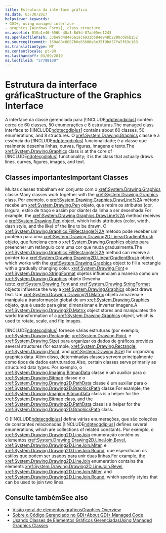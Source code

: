 ```yaml
---
title: Estrutura da interface gráfica
ms.date: 03/30/2017
helpviewer_keywords:
- GDI+, using managed interface
- graphics [Windows Forms], class structure
ms.assetid: 010a1e46-656b-40a1-8d5d-87aa05ee1243
ms.openlocfilehash: 33be9d4d4e5a1aca933bb84e948b2200cd96b152
ms.sourcegitcommit: 160a88c8087b0e63606e6e35f9bd57fa5f69c168
ms.translationtype: MT
ms.contentlocale: pt-BR
ms.lasthandoff: 03/09/2019
ms.locfileid: "57708100"
---
```

# <a name="structure-of-the-graphics-interface"></a><span data-ttu-id="e9087-102">Estrutura da interface gráfica</span><span class="sxs-lookup"><span data-stu-id="e9087-102">Structure of the Graphics Interface</span></span>
<span data-ttu-id="e9087-103">A interface da classe gerenciada para [!INCLUDE[ndptecgdiplus](../../../../includes/ndptecgdiplus-md.md)] contém cerca de 60 classes, 50 enumerações e 8 estruturas.</span><span class="sxs-lookup"><span data-stu-id="e9087-103">The managed class interface to [!INCLUDE[ndptecgdiplus](../../../../includes/ndptecgdiplus-md.md)] contains about 60 classes, 50 enumerations, and 8 structures.</span></span> <span data-ttu-id="e9087-104">O <xref:System.Drawing.Graphics> classe é a essência do [!INCLUDE[ndptecgdiplus](../../../../includes/ndptecgdiplus-md.md)] funcionalidade; é a classe que realmente desenha linhas, curvas, figuras, imagens e texto.</span><span class="sxs-lookup"><span data-stu-id="e9087-104">The <xref:System.Drawing.Graphics> class is at the core of [!INCLUDE[ndptecgdiplus](../../../../includes/ndptecgdiplus-md.md)] functionality; it is the class that actually draws lines, curves, figures, images, and text.</span></span>  
  
## <a name="important-classes"></a><span data-ttu-id="e9087-105">Classes importantes</span><span class="sxs-lookup"><span data-stu-id="e9087-105">Important Classes</span></span>  
 <span data-ttu-id="e9087-106">Muitas classes trabalham em conjunto com o <xref:System.Drawing.Graphics> classe.</span><span class="sxs-lookup"><span data-stu-id="e9087-106">Many classes work together with the <xref:System.Drawing.Graphics> class.</span></span> <span data-ttu-id="e9087-107">Por exemplo, o <xref:System.Drawing.Graphics.DrawLine%2A> método recebe um <xref:System.Drawing.Pen> objeto, que retém os atributos (cor, largura, estilo de traço e assim por diante) da linha a ser desenhada.</span><span class="sxs-lookup"><span data-stu-id="e9087-107">For example, the <xref:System.Drawing.Graphics.DrawLine%2A> method receives a <xref:System.Drawing.Pen> object, which holds attributes (color, width, dash style, and the like) of the line to be drawn.</span></span> <span data-ttu-id="e9087-108">O <xref:System.Drawing.Graphics.FillRectangle%2A> método pode receber um ponteiro para uma <xref:System.Drawing.Drawing2D.LinearGradientBrush> objeto, que funciona com o <xref:System.Drawing.Graphics> objeto para preencher um retângulo com uma cor que muda gradualmente.</span><span class="sxs-lookup"><span data-stu-id="e9087-108">The <xref:System.Drawing.Graphics.FillRectangle%2A> method can receive a pointer to a <xref:System.Drawing.Drawing2D.LinearGradientBrush> object, which works with the <xref:System.Drawing.Graphics> object to fill a rectangle with a gradually changing color.</span></span> <span data-ttu-id="e9087-109"><xref:System.Drawing.Font> e <xref:System.Drawing.StringFormat> objetos influenciam a maneira como um <xref:System.Drawing.Graphics> objeto Desenha texto.</span><span class="sxs-lookup"><span data-stu-id="e9087-109"><xref:System.Drawing.Font> and <xref:System.Drawing.StringFormat> objects influence the way a <xref:System.Drawing.Graphics> object draws text.</span></span> <span data-ttu-id="e9087-110">Um <xref:System.Drawing.Drawing2D.Matrix> objeto armazena e manipula a transformação global de um <xref:System.Drawing.Graphics> objeto, que é usado para girar, dimensionar e Inverter imagens.</span><span class="sxs-lookup"><span data-stu-id="e9087-110">A <xref:System.Drawing.Drawing2D.Matrix> object stores and manipulates the world transformation of a <xref:System.Drawing.Graphics> object, which is used to rotate, scale, and flip images.</span></span>  
  
 [!INCLUDE[ndptecgdiplus](../../../../includes/ndptecgdiplus-md.md)] <span data-ttu-id="e9087-111">fornece várias estruturas (por exemplo, <xref:System.Drawing.Rectangle>, <xref:System.Drawing.Point>, e <xref:System.Drawing.Size>) para organizar os dados de gráficos.</span><span class="sxs-lookup"><span data-stu-id="e9087-111">provides several structures (for example, <xref:System.Drawing.Rectangle>, <xref:System.Drawing.Point>, and <xref:System.Drawing.Size>) for organizing graphics data.</span></span> <span data-ttu-id="e9087-112">Além disso, determinadas classes servem principalmente como tipos de dados estruturados.</span><span class="sxs-lookup"><span data-stu-id="e9087-112">Also, certain classes serve primarily as structured data types.</span></span> <span data-ttu-id="e9087-113">Por exemplo, o <xref:System.Drawing.Imaging.BitmapData> classe é um auxiliar para o <xref:System.Drawing.Bitmap> classe e o <xref:System.Drawing.Drawing2D.PathData> classe é um auxiliar para o <xref:System.Drawing.Drawing2D.GraphicsPath> classe.</span><span class="sxs-lookup"><span data-stu-id="e9087-113">For example, the <xref:System.Drawing.Imaging.BitmapData> class is a helper for the <xref:System.Drawing.Bitmap> class, and the <xref:System.Drawing.Drawing2D.PathData> class is a helper for the <xref:System.Drawing.Drawing2D.GraphicsPath> class.</span></span>  
  
 <span data-ttu-id="e9087-114">O [!INCLUDE[ndptecgdiplus](../../../../includes/ndptecgdiplus-md.md)] define várias enumerações, que são coleções de constantes relacionadas.</span><span class="sxs-lookup"><span data-stu-id="e9087-114">[!INCLUDE[ndptecgdiplus](../../../../includes/ndptecgdiplus-md.md)] defines several enumerations, which are collections of related constants.</span></span> <span data-ttu-id="e9087-115">Por exemplo, o <xref:System.Drawing.Drawing2D.LineJoin> enumeração contém os elementos <xref:System.Drawing.Drawing2D.LineJoin.Bevel>, <xref:System.Drawing.Drawing2D.LineJoin.Miter>, e <xref:System.Drawing.Drawing2D.LineJoin.Round>, que especificam os estilos que podem ser usados para unir duas linhas.</span><span class="sxs-lookup"><span data-stu-id="e9087-115">For example, the <xref:System.Drawing.Drawing2D.LineJoin> enumeration contains the elements <xref:System.Drawing.Drawing2D.LineJoin.Bevel>, <xref:System.Drawing.Drawing2D.LineJoin.Miter>, and <xref:System.Drawing.Drawing2D.LineJoin.Round>, which specify styles that can be used to join two lines.</span></span>  
  
## <a name="see-also"></a><span data-ttu-id="e9087-116">Consulte também</span><span class="sxs-lookup"><span data-stu-id="e9087-116">See also</span></span>
- [<span data-ttu-id="e9087-117">Visão geral de elementos gráficos</span><span class="sxs-lookup"><span data-stu-id="e9087-117">Graphics Overview</span></span>](graphics-overview-windows-forms.md)
- [<span data-ttu-id="e9087-118">Sobre o Código Gerenciado no GDI+</span><span class="sxs-lookup"><span data-stu-id="e9087-118">About GDI+ Managed Code</span></span>](about-gdi-managed-code.md)
- [<span data-ttu-id="e9087-119">Usando Classes de Elementos Gráficos Gerenciadas</span><span class="sxs-lookup"><span data-stu-id="e9087-119">Using Managed Graphics Classes</span></span>](using-managed-graphics-classes.md)
